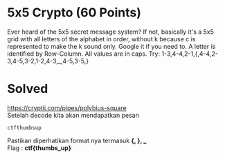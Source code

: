# 5x5 Crypto (60 Points)
Ever heard of the 5x5 secret message system? If not, basically it's a 5x5 grid with all letters of the alphabet in order, without k because c is represented to make the k sound only. Google it if you need to. A letter is identified by Row-Column. All values are in caps. Try: 1-3,4-4,2-1,{,4-4,2-3,4-5,3-2,1-2,4-3,_,4-5,3-5,}
# Solved
https://cryptii.com/pipes/polybius-square<br>Setelah decode kita akan mendapatkan pesan
```
ctfthumbsup
```
Pastikan diperhatikan format nya termasuk <b>{, }, _</b><br>
Flag : <b>ctf{thumbs_up}</b>
